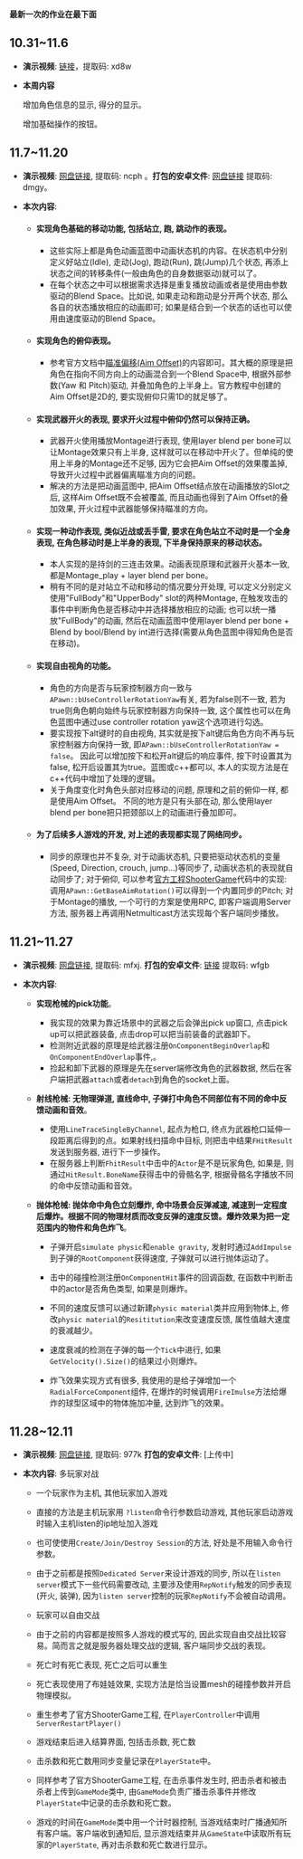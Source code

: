 **最新一次的作业在最下面**

## 10.31~11.6

* **演示视频**: [链接](https://pan.baidu.com/s/1ahcAQAQgudyXFP-kaagy7Q)，提取码: xd8w

* **本周内容**

  增加角色信息的显示, 得分的显示。

  增加基础操作的按钮。

## 11.7~11.20

* **演示视频**: [网盘链接](https://pan.baidu.com/s/13NPiuaEbLNYH2Ojg4WWK0A), 提取码: ncph 。**打包的安卓文件**: [网盘链接](https://pan.baidu.com/s/1iw7RXK0nRV886pYAw-zmHw) 提取码: dmgy。

* **本次内容**:
  
  *  #### 实现角色基础的移动功能, 包括站立, 跑, 跳动作的表现。
     * 这些实际上都是角色动画蓝图中动画状态机的内容。在状态机中分别定义好站立(Idle), 走动(Jog), 跑动(Run), 跳(Jump)几个状态, 再添上状态之间的转移条件(一般由角色的自身数据驱动)就可以了。
     * 在每个状态之中可以根据需求选择是重复播放动画或者是使用由参数驱动的Blend Space。比如说, 如果走动和跑动是分开两个状态, 那么各自的状态播放相应的动画即可; 如果是结合到一个状态的话也可以使用由速度驱动的Blend Space。 
     
  *  #### 实现角色的俯仰表现。
     * 参考官方文档中[瞄准偏移(Aim Offset)](https://docs.unrealengine.com/en-US/Engine/Animation/AnimHowTo/AimOffset/index.html)的内容即可。其大概的原理是把角色在指向不同方向上的动画混合到一个Blend Space中, 根据外部参数(Yaw 和 Pitch)驱动, 并叠加角色的上半身上。官方教程中创建的Aim Offset是2D的, 要实现俯仰只需1D的就足够了。
     
  *  #### 实现武器开火的表现, 要求开火过程中俯仰仍然可以保持正确。
     * 武器开火使用播放Montage进行表现, 使用layer blend per bone可以让Montage效果只有上半身, 这样就可以在移动中开火了。但单纯的使用上半身的Montage还不足够, 因为它会把Aim Offset的效果覆盖掉, 导致开火过程中武器偏离瞄准方向的问题。
     * 解决的方法是把动画蓝图中, 把Aim Offset结点放在动画播放的Slot之后, 这样Aim Offset既不会被覆盖, 而且动画也得到了Aim Offset的叠加效果, 开火过程中武器能够保持瞄准的方向。
     
  *  #### 实现一种动作表现, 类似近战或丢手雷, 要求在角色站立不动时是一个全身表现, 在角色移动时是上半身的表现, 下半身保持原来的移动状态。
     * 本人实现的是持剑的三连击效果。动画表现原理和武器开火基本一致, 都是Montage_play + layer blend per bone。
     * 稍有不同的是对站立不动和移动的情况要分开处理, 可以定义分别定义使用"FullBody"和"UpperBody" slot的两种Montage, 在触发攻击的事件中判断角色是否移动中并选择播放相应的动画; 也可以统一播放"FullBody"的动画, 然后在动画蓝图中使用layer blend per bone + Blend by bool/Blend by int进行选择(需要从角色蓝图中得知角色是否在移动)。
     
  *  #### 实现自由视角的功能。
     * 角色的方向是否与玩家控制器方向一致与 ```APawn::bUseControllerRotationYaw```有关, 若为false则不一致, 若为true则角色朝向始终与玩家控制器方向保持一致, 这个属性也可以在角色蓝图中通过use controller rotation yaw这个选项进行勾选。
     * 要实现按下alt键时的自由视角, 其实就是按下alt键后角色方向不再与玩家控制器方向保持一致, 即```APawn::bUseControllerRotationYaw = false```。 因此可以增加按下和松开alt键后的响应事件, 按下时设置其为false, 松开后设置其为true。蓝图或c++都可以, 本人的实现方法是在c++代码中增加了处理的逻辑。
     * 关于角度变化时角色头部对应移动的问题, 原理和之前的俯仰一样, 都是使用Aim Offset。 不同的地方是只有头部在动, 那么使用layer blend per bone把只把颈部以上的动画进行叠加即可。
     
  * #### 为了后续多人游戏的开发, 对上述的表现都实现了网络同步。
  
     * 同步的原理也并不复杂, 对于动画状态机, 只要把驱动状态机的变量(Speed, Direction, crouch, jump...)等同步了, 动画状态机的表现就自动同步了; 对于俯仰, 可以参考[官方工程ShooterGame](https://docs.unrealengine.com/en-US/Resources/SampleGames/ShooterGame/index.html)代码中的实现: 调用```APawn::GetBaseAimRotation()```可以得到一个内置同步的Pitch; 对于Montage的播放, 一个可行的方案是使用RPC, 即客户端调用Server方法, 服务器上再调用Netmulticast方法实现每个客户端同步播放。
  



## 11.21~11.27

* **演示视频**: [网盘链接](https://pan.baidu.com/s/1IoK7074rncVgkT_575BjDQ),  提取码: mfxj. **打包的安卓文件**: [链接](https://pan.baidu.com/s/1_SZWpLjT6kAt_l4vs-e_sg) 提取码: wfgb

* **本次内容**: 

  * **实现枪械的pick功能**。

    * 我实现的效果为靠近场景中的武器之后会弹出pick up窗口, 点击pick up可以把武器装备, 点击drop可以把当前装备的武器卸下。
    * 检测附近武器的原理是给武器注册```OnComponentBeginOverlap```和```OnComponentEndOverlap```事件,。
    * 捡起和卸下武器的原理是先在server端修改角色的武器数据, 然后在客户端把武器```attach```或者```detach```到角色的socket上面。

  * **射线枪械: 无物理弹道, 直线命中, 子弹打中角色不同部位有不同的命中反馈动画和音效**。

    * 使用```LineTraceSingleByChannel```, 起点为枪口, 终点为武器枪口延伸一段距离后得到的点。如果射线扫描命中目标, 则把击中结果```FHitResult```发送到服务器, 进行下一步操作。
    * 在服务器上判断```FhitResult```中击中的```Actor```是不是玩家角色, 如果是, 则通过```HitResult.BoneName```获得击中的骨骼名字, 根据骨骼名字播放不同的命中反馈动画和音效。
  
  * **抛体枪械: 抛体命中角色立刻爆炸, 命中场景会反弹减速, 减速到一定程度后爆炸。根据不同的物理材质而改变反弹的速度反馈。爆炸效果为把一定范围内的物件和角色炸飞**。 
  
    * 子弹开启```simulate physic```和```enable gravity```, 发射时通过```AddImpulse```到子弹的```RootComponent```获得速度, 子弹就可以进行抛体运动了。
    
    * 击中的碰撞检测注册```OnComponentHit```事件的回调函数, 在函数中判断击中的actor是否角色类型, 如果是则爆炸。
    
    * 不同的速度反馈可以通过新建```physic material```类并应用到物体上, 修改```physic material```的```Resititution```来改变速度反馈, 属性值越大速度的衰减越少。
    
    * 速度衰减的检测在子弹的每一个```Tick```中进行, 如果```GetVelocity().Size()```的结果过小则爆炸。
    
    * 炸飞效果实现方式有很多, 我使用的是给子弹增加一个```RadialForceComponent```组件, 在爆炸的时候调用```FireImulse```方法给爆炸的球型区域中的物体施加冲量, 达到炸飞的效果。 
    
      
    

## 11.28~12.11

* **演示视频**: [网盘链接](https://pan.baidu.com/s/169NMPem55QE6lg7mVVvPYQ), 提取码: 977k  **打包的安卓文件**: [上传中]

* **本次内容**:  多玩家对战

  *  一个玩家作为主机, 其他玩家加入游戏
    * 直接的方法是主机玩家用 ```?listen```命令行参数启动游戏, 其他玩家启动游戏时输入主机listen的ip地址加入游戏
    * 也可使使用```Create/Join/Destroy Session```的方法, 好处是不用输入命令行参数。
    * 由于之前都是按照```Dedicated Server```来设计游戏的同步, 所以在```listen server```模式下一些代码需要改动, 主要涉及使用```RepNotify```触发的同步表现(开火, 装弹), 因为```listen server```控制的玩家```RepNotify```不会被自动调用。
  *  玩家可以自由交战

    * 由于之前的内容都是按照多人游戏的模式写的, 因此实现自由交战比较容易。简而言之就是服务器处理交战的逻辑, 客户端同步交战的表现。
  *  死亡时有死亡表现, 死亡之后可以重生

    * 死亡表现使用了布娃娃效果, 实现方法是恰当设置mesh的碰撞参数并开启物理模拟。
    * 重生参考了官方ShooterGame工程, 在```PlayerController```中调用```ServerRestartPlayer()```

  *  游戏结束后进入结算界面, 包括击杀数, 死亡数

    * 击杀数和死亡数用同步变量记录在```PlayerState```中。

    * 同样参考了官方ShooterGame工程, 在击杀事件发生时, 把击杀者和被击杀者上传到```GameMode```类中, 由```GameMode```负责广播击杀事件并修改```PlayerState```中记录的击杀数和死亡数。
    * 游戏的时间在```GameMode```类中用一个计时器控制, 当游戏结束时广播通知所有客户端。客户端收到通知后, 显示游戏结束并从```GameState```中读取所有玩家的```PlayerState```, 再对击杀数和死亡数进行显示。

